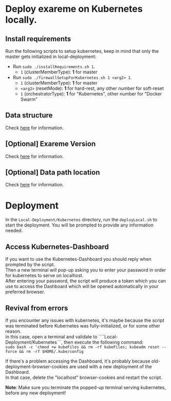 # Deploy exareme on Kubernetes locally.

## Install requirements
Run the following scripts to setup kubernetes, keep in mind that only the master gets initialized in local-deployment:
- Run `sudo ./installRequirements.sh 1`.
  - `1` (clusterMemberType): **1** for master
- Run `sudo ./firewallSetupForKubernetes.sh 1 <arg2> 1`.
  - `1` (clusterMemberType): **1** for master
  - `<arg2>` (resetMode): **1** for hard-rest, any other number for soft-reset
  - `1` (orchestratorType): **1** for "Kubernetes", other number for "Docker Swarm"
 
## Data structure
Check [here](https://github.com/LSmyrnaios/exareme/blob/kubernetes/Local-Deployment/README.md#data-structure) for information.


## [Optional] Exareme Version
Check [here](https://github.com/LSmyrnaios/exareme/blob/kubernetes/Local-Deployment/README.md#optional-exareme-version) for information.


## [Optional] Data path location
Check [here](https://github.com/LSmyrnaios/exareme/blob/kubernetes/Local-Deployment/README.md#optional-data-path-location) for information.


# Deployment

In the ```Local-Deployment/Kubernetes``` directory, run the ```deployLocal.sh``` to start the deployment.
You will be prompted to provide any information needed.

## Access Kubernetes-Dashboard
If you want to use the Kubernetes-Dashboard you should reply <y> when prompted by the script.<br/>
Then a new terminal will pop-up asking you to enter your password in order for kubernetes to serve on localhost.<br/>
After entering your password, the script will produce a token which you can use to access the Dashboard which will be opened automatically in your preferred browser.<br/>


## Revival from errors

If you encounter any issues with kubernetes, it's maybe because the script was terminated before Kubernetes was fully-initialized, or for some other reason.<br/>
In this case, open a terminal and validate to ````Local-Deployment/Kubernetes```, then execute the following command:<br/>
`sudo bash -c 'chmod +w kubeFiles && rm -rf kubeFiles; kubeadm reset --force && rm -rf $HOME/.kube/config`<br/>

If there's a problem accessing the Dashboard, it's probably because old-deployment-browser-cookies are used with a new deployment of the Dashboard.<br/>
In that case, delete the "localhost" browser-cookies and restart the script.<br/>

**Note**: Make sure you terminate the popped-up terminal serving kubernetes, before any new deployment!
